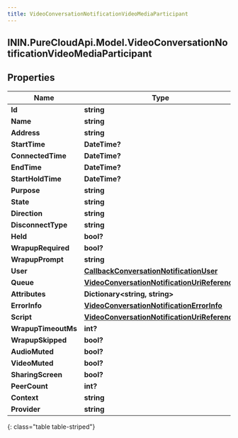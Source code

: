 ```yaml
---
title: VideoConversationNotificationVideoMediaParticipant
---
```

## ININ.PureCloudApi.Model.VideoConversationNotificationVideoMediaParticipant

## Properties

|Name | Type | Description | Notes|
|------------ | ------------- | ------------- | -------------|
| **Id** | **string** |  | [optional] |
| **Name** | **string** |  | [optional] |
| **Address** | **string** |  | [optional] |
| **StartTime** | **DateTime?** |  | [optional] |
| **ConnectedTime** | **DateTime?** |  | [optional] |
| **EndTime** | **DateTime?** |  | [optional] |
| **StartHoldTime** | **DateTime?** |  | [optional] |
| **Purpose** | **string** |  | [optional] |
| **State** | **string** |  | [optional] |
| **Direction** | **string** |  | [optional] |
| **DisconnectType** | **string** |  | [optional] |
| **Held** | **bool?** |  | [optional] |
| **WrapupRequired** | **bool?** |  | [optional] |
| **WrapupPrompt** | **string** |  | [optional] |
| **User** | [**CallbackConversationNotificationUser**](CallbackConversationNotificationUser.html) |  | [optional] |
| **Queue** | [**VideoConversationNotificationUriReference**](VideoConversationNotificationUriReference.html) |  | [optional] |
| **Attributes** | **Dictionary&lt;string, string&gt;** |  | [optional] |
| **ErrorInfo** | [**VideoConversationNotificationErrorInfo**](VideoConversationNotificationErrorInfo.html) |  | [optional] |
| **Script** | [**VideoConversationNotificationUriReference**](VideoConversationNotificationUriReference.html) |  | [optional] |
| **WrapupTimeoutMs** | **int?** |  | [optional] |
| **WrapupSkipped** | **bool?** |  | [optional] |
| **AudioMuted** | **bool?** |  | [optional] |
| **VideoMuted** | **bool?** |  | [optional] |
| **SharingScreen** | **bool?** |  | [optional] |
| **PeerCount** | **int?** |  | [optional] |
| **Context** | **string** |  | [optional] |
| **Provider** | **string** |  | [optional] |
{: class="table table-striped"}


